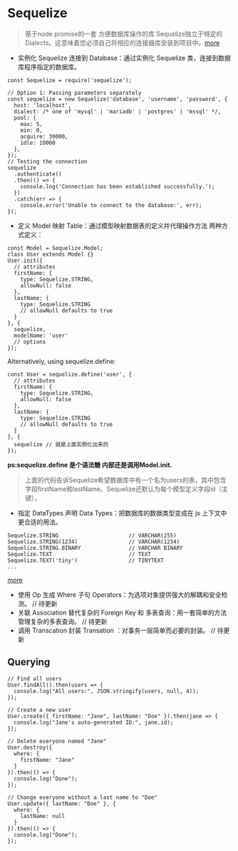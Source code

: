 # Sequelize
>基于node promise的一套 方便数据库操作的库
Sequelize独立于特定的Dialects。这意味着您必须自己将相应的连接器库安装到项目中。[more](https://sequelize.org/master/manual/dialects.html)




- 实例化 Sequelize 连接到 Database：通过实例化 Sequelize 类，连接到数据库程序指定的数据库。

```
const Sequelize = require('sequelize');

// Option 1: Passing parameters separately
const sequelize = new Sequelize('database', 'username', 'password', {
  host: 'localhost',
  dialect: /* one of 'mysql' | 'mariadb' | 'postgres' | 'mssql' */,
  pool: {
    max: 5,
    min: 0,
    acquire: 30000,
    idle: 10000
  },
});
// Testing the connection
sequelize
  .authenticate()
  .then(() => {
    console.log('Connection has been established successfully.');
  })
  .catch(err => {
    console.error('Unable to connect to the database:', err);
});

```
- 定义 Model 映射 Table：通过模型映射数据表的定义并代理操作方法
两种方式定义：
```
const Model = Sequelize.Model;
class User extends Model {}
User.init({
  // attributes
  firstName: {
    type: Sequelize.STRING,
    allowNull: false
  },
  lastName: {
    type: Sequelize.STRING
    // allowNull defaults to true
  }
}, {
  sequelize,
  modelName: 'user'
  // options
});
```
Alternatively, using sequelize.define:
```
const User = sequelize.define('user', {
  // attributes
  firstName: {
    type: Sequelize.STRING,
    allowNull: false
  },
  lastName: {
    type: Sequelize.STRING
    // allowNull defaults to true
  }
}, {
  sequelize // 就是上面实例化出来的
});

```
**ps:sequelize.define 是个语法糖 内部还是调用Model.init.**
>上面的代码告诉Sequelize希望数据库中有一个名为users的表，其中包含字段firstName和lastName。Sequelize还默认为每个模型定义字段id（主键），
- 指定 DataTypes 声明 Data Types：把数据库的数据类型变成在 js 上下文中更合适的用法。

```
Sequelize.STRING                      // VARCHAR(255)
Sequelize.STRING(1234)                // VARCHAR(1234)
Sequelize.STRING.BINARY               // VARCHAR BINARY
Sequelize.TEXT                        // TEXT
Sequelize.TEXT('tiny')                // TINYTEXT
...
```
[more](https://sequelize.org/master/manual/data-types.html)

- 使用 Op 生成 Where 子句 Operators：为选项对象提供强大的解耦和安全检测。
// 待更新
- 关联 Association 替代复杂的 Foreign Key 和 多表查询：用一套简单的方法管理复杂的多表查询。
// 待更新
- 调用 Transcation 封装 Transation ：对事务一层简单而必要的封装。
// 待更新




## Querying
```
// Find all users
User.findAll().then(users => {
  console.log("All users:", JSON.stringify(users, null, 4));
});

// Create a new user
User.create({ firstName: "Jane", lastName: "Doe" }).then(jane => {
  console.log("Jane's auto-generated ID:", jane.id);
});

// Delete everyone named "Jane"
User.destroy({
  where: {
    firstName: "Jane"
  }
}).then(() => {
  console.log("Done");
});

// Change everyone without a last name to "Doe"
User.update({ lastName: "Doe" }, {
  where: {
    lastName: null
  }
}).then(() => {
  console.log("Done");
});
```